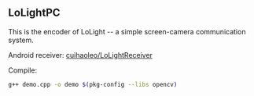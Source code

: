 ## LoLightPC

This is the encoder of LoLight -- a simple screen-camera communication system.

Android receiver: [cuihaoleo/LoLightReceiver](https://github.com/cuihaoleo/LoLightReceiver)

Compile:

```sh
g++ demo.cpp -o demo $(pkg-config --libs opencv)
```
